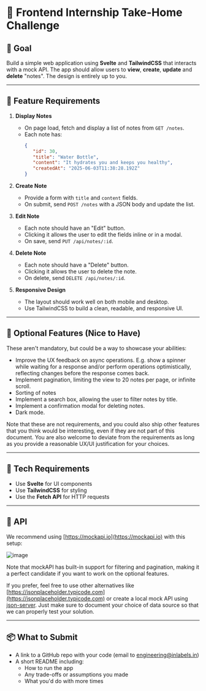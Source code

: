 # 🧪 Frontend Internship Take-Home Challenge

## 🧠 Goal

Build a simple web application using **Svelte** and **TailwindCSS** that interacts with a mock API. The app should allow users to **view**, **create**, **update** and **delete** "notes". The design is entirely up to you.

---

## 📄 Feature Requirements

1. **Display Notes**

   - On page load, fetch and display a list of notes from `GET /notes`.
   - Each note has:
     ```json
     {
     	"id": 30,
     	"title": "Water Bottle",
     	"content": "It hydrates you and keeps you healthy",
     	"createdAt": "2025-06-03T11:38:28.192Z"
     }
     ```

2. **Create Note**

   - Provide a form with `title` and `content` fields.
   - On submit, send `POST /notes` with a JSON body and update the list.

3. **Edit Note**

   - Each note should have an "Edit" button.
   - Clicking it allows the user to edit the fields inline or in a modal.
   - On save, send `PUT /api/notes/:id`.

4. **Delete Note**

   - Each note should have a "Delete" button.
   - Clicking it allows the user to delete the note.
   - On delete, send `DELETE /api/notes/:id`.

5. **Responsive Design**
   - The layout should work well on both mobile and desktop.
   - Use TailwindCSS to build a clean, readable, and responsive UI.

---

## 🚀 Optional Features (Nice to Have)

These aren't mandatory, but could be a way to showcase your abilities:

- Improve the UX feedback on async operations. E.g. show a spinner while waiting for a response and/or perform operations optimistically, reflecting changes before the response comes back.
- Implement pagination, limiting the view to 20 notes per page, or infinite scroll.
- Sorting of notes
- Implement a search box, allowing the user to filter notes by title.
- Implement a confirmation modal for deleting notes.
- Dark mode.

Note that these are not requirements, and you could also ship other features that you think would be interesting, even if they are not part of this document. You are also welcome to deviate from the requirements as long as you provide a reasonable UX/UI justification for your choices.

---

## 🧰 Tech Requirements

- Use **Svelte** for UI components
- Use **TailwindCSS** for styling
- Use the **Fetch API** for HTTP requests

---

## 🧪 API

We recommend using [https://mockapi.io](https://mockapi.io) with this setup:

![image](https://i.imgur.com/7I2gxP6.png)

Note that mockAPI has built-in support for filtering and pagination, making it a perfect candidate if you want to work on the optional features.

If you prefer, feel free to use other alternatives like [https://jsonplaceholder.typicode.com](https://jsonplaceholder.typicode.com) or create a local mock API using [json-server](https://github.com/typicode/json-server). Just make sure to document your choice of data source so that we can properly test your solution.

---

## 📦 What to Submit

- A link to a GitHub repo with your code (email to engineering@inlabels.in)
- A short README including:
  - How to run the app
  - Any trade-offs or assumptions you made
  - What you'd do with more times
